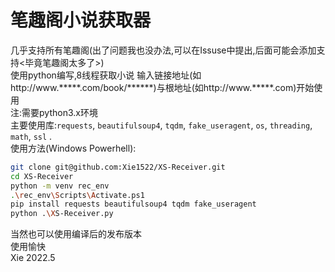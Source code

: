 # 笔趣阁小说获取器

几乎支持所有笔趣阁(出了问题我也没办法,可以在Issuse中提出,后面可能会添加支持<毕竟笔趣阁太多了>)  
使用python编写,8线程获取小说
输入链接地址(如http://www.*\*\*\*\*.com/book/\*\*\*\*\*\*\)与根地址(如http://www.*****.com)开始使用  
注:需要python3.x环境  
主要使用库:`requests`, `beautifulsoup4`, `tqdm`, `fake_useragent`, `os`, `threading`, `math`, `ssl` .   
使用方法(Windows Powerhell):  
```bash
git clone git@github.com:Xie1522/XS-Receiver.git
cd XS-Receiver
python -m venv rec_env
.\rec_env\Scripts\Activate.ps1
pip install requests beautifulsoup4 tqdm fake_useragent
python .\XS-Receiver.py
```  
当然也可以使用编译后的发布版本  
使用愉快  
Xie 2022.5